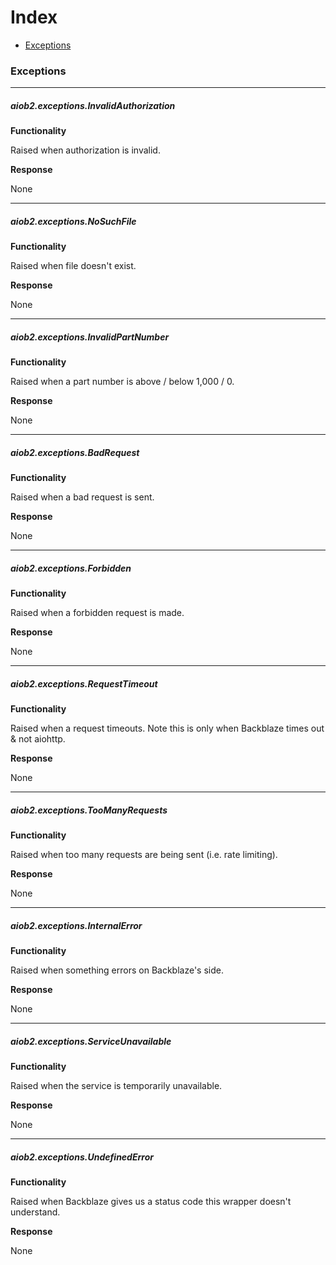# Index
- [Exceptions](#Exceptions)

### Exceptions
___

##### aiob2.exceptions.InvalidAuthorization

**Functionality**

Raised when authorization is invalid.

**Response**

None

___

##### aiob2.exceptions.NoSuchFile

**Functionality**

Raised when file doesn't exist.

**Response**

None

___

##### aiob2.exceptions.InvalidPartNumber

**Functionality**

Raised when a part number is above / below 1,000 / 0.

**Response**

None

___

##### aiob2.exceptions.BadRequest

**Functionality**

Raised when a bad request is sent.

**Response**

None

___

##### aiob2.exceptions.Forbidden

**Functionality**

Raised when a forbidden request is made.

**Response**

None

___

##### aiob2.exceptions.RequestTimeout

**Functionality**

Raised when a request timeouts. Note this is only when Backblaze times out & not aiohttp.

**Response**

None

___

##### aiob2.exceptions.TooManyRequests

**Functionality**

Raised when too many requests are being sent (i.e. rate limiting).

**Response**

None

___

##### aiob2.exceptions.InternalError

**Functionality**

Raised when something errors on Backblaze's side.

**Response**

None

___

##### aiob2.exceptions.ServiceUnavailable

**Functionality**

Raised when the service is temporarily unavailable.

**Response**

None

___

##### aiob2.exceptions.UndefinedError

**Functionality**

Raised when Backblaze gives us a status code this wrapper doesn't understand.

**Response**

None